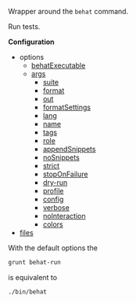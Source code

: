 Wrapper around the `behat` command.

Run tests.

**Configuration**

* options
  * [behatExecutable](#optionsbehatexecutable)
  * [args](#optionsargs)
    * [suite](#optionsargssuite)
    * [format](#optionsargsformat)
    * [out](#optionsargsout)
    * [formatSettings](#optionsargsformatsettings)
    * [lang](#optionsargslang)
    * [name](#optionsargsname)
    * [tags](#optionsargstags)
    * [role](#optionsargsrole)
    * [appendSnippets](#optionsargsappendsnippets)
    * [noSnippets](#optionsargsnosnippets)
    * [strict](#optionsargsstrict)
    * [stopOnFailure](#optionsargsstoponfailure)
    * [dry-run](#optionsargsdryrun)
    * [profile](#optionsargsprofile)
    * [config](#optionsargsconfig)
    * [verbose](#optionsargsverbose)
    * [noInteraction](#optionsargsnointeraction)
    * [colors](#optionsargscolors)
* [files](#files)

With the default options the
```bash
grunt behat-run
```

is equivalent to
```bash
./bin/behat
```
